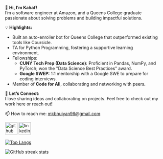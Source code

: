 👋 **Hi, I’m Kahaf!**  
I’m a software engineer at Amazon, and a Queens College graduate passionate about solving problems and building impactful solutions.

💡 **Highlights:**  
- Built an auto-enroller bot for Queens College that outperformed existing tools like Coursicle.  
- TA for Python Programming, fostering a supportive learning environment.  
- Fellowships:  
  - **CUNY Tech Prep (Data Science):** Proficient in Pandas, NumPy, and PyTorch; won the "Data Science Best Practices" award.  
  - **Google SWEP:** 1:1 mentorship with a Google SWE to prepare for coding interviews.  
- Member of **Code for All**, collaborating and networking with peers.  

🔗 **Let’s Connect:**  
I love sharing ideas and collaborating on projects. Feel free to check out my work here or reach out!

📫 How to reach me: mkbhuiyan96@gmail.com 



[<img src='https://cdn.jsdelivr.net/npm/simple-icons@3.0.1/icons/github.svg' alt='github' height='40'>](https://github.com/mkbhuiyan96)
[<img src='https://cdn.jsdelivr.net/npm/simple-icons@3.0.1/icons/linkedin.svg' alt='linkedin' height='40'>](https://www.linkedin.com/in/mkbhuiyan96/)
<!--
[<img src='https://cdn.jsdelivr.net/npm/simple-icons@3.0.1/icons/icloud.svg' alt='website' height='40'>](https://mkbhuiyan96.github.io/)
-->

[![Top Langs](https://github-readme-stats.vercel.app/api/top-langs/?username=mkbhuiyan96)](https://github.com/anuraghazra/github-readme-stats)

![GitHub streak stats](https://streak-stats.demolab.com/?user=mkbhuiyan96)  


<!--
**mkbhuiyan96/mkbhuiyan96** is a ✨ _special_ ✨ repository because its `README.md` (this file) appears on your GitHub profile.

Here are some ideas to get you started:
- 🔭 I’m currently working on ...
- 🌱 I’m currently learning ...
- 👯 I’m looking to collaborate on ...
- 🤔 I’m looking for help with ...
- 💬 Ask me about ...
- 📫 How to reach me: ...
- 😄 Pronouns: ...
- ⚡ Fun fact: ...
-->
